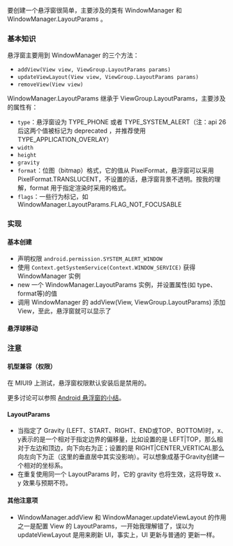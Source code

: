 要创建一个悬浮窗很简单，主要涉及的类有 WindowManager 和 WindowManager.LayoutParams 。

### 基本知识

悬浮窗主要用到 WindowManager 的三个方法：

+ `addView(View view, ViewGroup.LayoutParams params)`
+ `updateViewLayout(View view, ViewGroup.LayoutParams params)`
+ `removeView(View view)`

WindowManager.LayoutParams 继承于 ViewGroup.LayoutParams，主要涉及的属性有：

+ `type`：悬浮窗设为 TYPE_PHONE 或者 TYPE_SYSTEM_ALERT（注：api 26后这两个值被标记为 deprecated ，并推荐使用TYPE_APPLICATION_OVERLAY）
+ `width`
+ `height`
+ `gravity`
+ `format`：位图（bitmap）格式，它的值从 PixelFormat，悬浮窗可以采用 PixelFormat.TRANSLUCENT，不设置的话，悬浮窗背景不透明。按我的理解，format 用于指定渲染时采用的格式。
+ `flags`：一些行为标记，如 WindowManager.LayoutParams.FLAG_NOT_FOCUSABLE



### 实现

#### 基本创建

+ 声明权限 `android.permission.SYSTEM_ALERT_WINDOW`
+ 使用 `Context.getSystemService(Context.WINDOW_SERVICE)` 获得 WindowManager 实例
+ new 一个 WindowManager.LayoutParams 实例，并设置属性(如 type、format等)的值
+ 调用 WindowManager 的 addView(View, ViewGroup.LayoutParams) 添加 View，至此，悬浮窗就可以显示了



#### 悬浮球移动



### 注意

#### 机型兼容（权限）

在 MIUI9 上测试，悬浮窗权限默认安装后是禁用的。

更多讨论可以参照 [Android 悬浮窗的小结](https://www.liaohuqiu.net/cn/posts/android-windows-manager/)。



#### LayoutParams

+ 当指定了 Gravity (LEFT、START、RIGHT、END或TOP、BOTTOM)时，x、y表示的是一个相对于指定边界的偏移量，比如设置的是 LEFT|TOP，那么相对于左边和顶边，向下向右为正；设置的是 RIGHT|CENTER_VERTICAL那么向左向下为正（这里的垂直居中其实没影响）。可以想象成基于Gravity创建一个相对的坐标系。  
+ 在重复使用同一个 LayoutParams 时，它的 gravity 也将生效，这将导致 x、y 效果与预期不符。



#### 其他注意项

+ WindowManager.addView 和 WindowManager.updateViewLayout 的作用之一是配置 View 的 LayoutParams，一开始我理解错了，误以为 updateViewLayout 是用来刷新 UI，事实上，UI 更新与普通的 更新一样。





